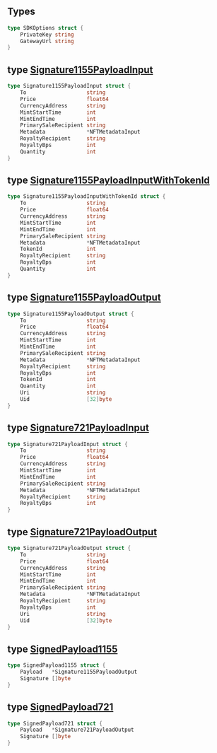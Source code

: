 
## Types

```go
type SDKOptions struct {
    PrivateKey string
    GatewayUrl string
}
```

## type [Signature1155PayloadInput](<https://github.com/thirdweb-dev/go-sdk/blob/main/thirdweb/types.go#L151-L162>)

```go
type Signature1155PayloadInput struct {
    To                   string
    Price                float64
    CurrencyAddress      string
    MintStartTime        int
    MintEndTime          int
    PrimarySaleRecipient string
    Metadata             *NFTMetadataInput
    RoyaltyRecipient     string
    RoyaltyBps           int
    Quantity             int
}
```

## type [Signature1155PayloadInputWithTokenId](<https://github.com/thirdweb-dev/go-sdk/blob/main/thirdweb/types.go#L164-L176>)

```go
type Signature1155PayloadInputWithTokenId struct {
    To                   string
    Price                float64
    CurrencyAddress      string
    MintStartTime        int
    MintEndTime          int
    PrimarySaleRecipient string
    Metadata             *NFTMetadataInput
    TokenId              int
    RoyaltyRecipient     string
    RoyaltyBps           int
    Quantity             int
}
```

## type [Signature1155PayloadOutput](<https://github.com/thirdweb-dev/go-sdk/blob/main/thirdweb/types.go#L178-L192>)

```go
type Signature1155PayloadOutput struct {
    To                   string
    Price                float64
    CurrencyAddress      string
    MintStartTime        int
    MintEndTime          int
    PrimarySaleRecipient string
    Metadata             *NFTMetadataInput
    RoyaltyRecipient     string
    RoyaltyBps           int
    TokenId              int
    Quantity             int
    Uri                  string
    Uid                  [32]byte
}
```

## type [Signature721PayloadInput](<https://github.com/thirdweb-dev/go-sdk/blob/main/thirdweb/types.go#L120-L130>)

```go
type Signature721PayloadInput struct {
    To                   string
    Price                float64
    CurrencyAddress      string
    MintStartTime        int
    MintEndTime          int
    PrimarySaleRecipient string
    Metadata             *NFTMetadataInput
    RoyaltyRecipient     string
    RoyaltyBps           int
}
```

## type [Signature721PayloadOutput](<https://github.com/thirdweb-dev/go-sdk/blob/main/thirdweb/types.go#L132-L144>)

```go
type Signature721PayloadOutput struct {
    To                   string
    Price                float64
    CurrencyAddress      string
    MintStartTime        int
    MintEndTime          int
    PrimarySaleRecipient string
    Metadata             *NFTMetadataInput
    RoyaltyRecipient     string
    RoyaltyBps           int
    Uri                  string
    Uid                  [32]byte
}
```

## type [SignedPayload1155](<https://github.com/thirdweb-dev/go-sdk/blob/main/thirdweb/types.go#L194-L197>)

```go
type SignedPayload1155 struct {
    Payload   *Signature1155PayloadOutput
    Signature []byte
}
```

## type [SignedPayload721](<https://github.com/thirdweb-dev/go-sdk/blob/main/thirdweb/types.go#L146-L149>)

```go
type SignedPayload721 struct {
    Payload   *Signature721PayloadOutput
    Signature []byte
}
```
